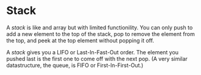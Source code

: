 # Stack

A *stack* is like and array but with limited functionility. You can only push to add a new element to the top of the stack, pop to remove the element from the top, and peek at the top element without popping it off.

A *stack* gives you a LIFO or Last-In-Fast-Out order. The element you pushed last is the first one to come off with the 
next pop. (A very similar datastructure, the queue, is FIFO or First-In-First-Out.)